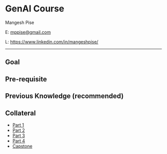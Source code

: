 # GenAI Course
  
  Mangesh Pise 

  E: mppise@gmail.com

  L: https://www.linkedin.com/in/mangeshpise/

---

## Goal


## Pre-requisite


## Previous Knowledge (recommended)


## Collateral

- [Part 1](http://)
- [Part 2](http://)
- [Part 3](http://)
- [Part 4](http://)
- [Capstone](http://)